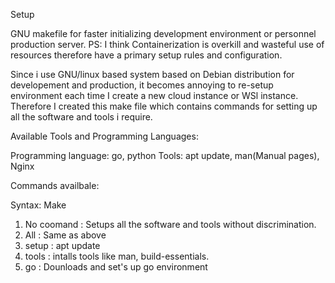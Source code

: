 Setup

GNU makefile for faster initializing development environment or personnel production server. PS: I think Containerization is overkill and wasteful use of resources therefore have a primary setup rules and configuration.

Since i use GNU/linux based system based on Debian distribution for developement and production, it becomes annoying to re-setup environment each time I create a new cloud instance or WSl instance. Therefore I created this make file which contains commands for setting up all the software and tools i require.

Available Tools and Programming Languages:

Programming language: go, python
Tools: apt update, man(Manual pages), Nginx

Commands availbale:

Syntax: Make <command>

1) No coomand	: Setups all the software and tools without discrimination.
2) All		: Same as above
3) setup	: apt update
4) tools	: intalls tools like man, build-essentials.
5) go		: Dounloads and set's up go environment
